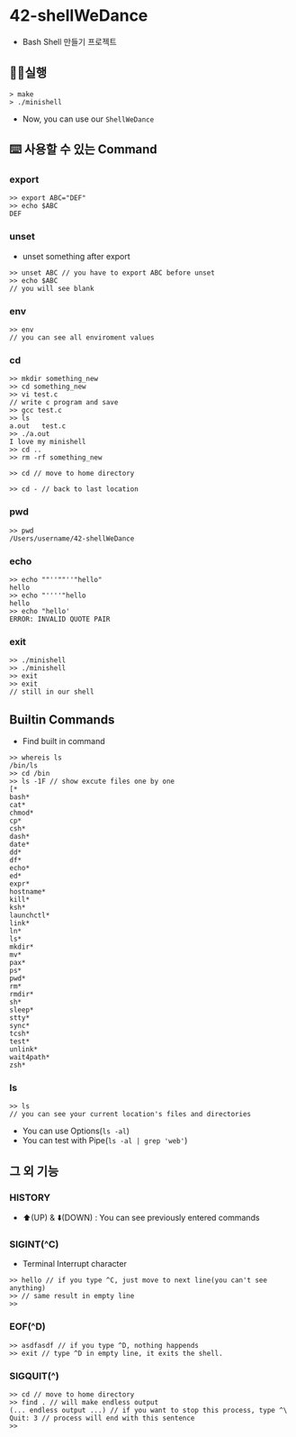 # 42-shellWeDance
* Bash Shell 만들기 프로젝트

## 🚴‍♀️실행
```
> make
> ./minishell
```
- Now, you can use our `ShellWeDance`

## ⌨️ 사용할 수 있는 Command
### export
```
>> export ABC="DEF"
>> echo $ABC
DEF
```
### unset
- unset something after export
```
>> unset ABC // you have to export ABC before unset
>> echo $ABC
// you will see blank
```

### env
```
>> env
// you can see all enviroment values
```

### cd
```
>> mkdir something_new
>> cd something_new
>> vi test.c
// write c program and save
>> gcc test.c
>> ls
a.out   test.c
>> ./a.out
I love my minishell
>> cd ..
>> rm -rf something_new
```
```
>> cd // move to home directory
```

```
>> cd - // back to last location
```

### pwd
```
>> pwd
/Users/username/42-shellWeDance
```

### echo
```
>> echo ""''""''"hello"
hello
>> echo "''''"hello
hello
>> echo "hello'
ERROR: INVALID QUOTE PAIR
```

### exit
```
>> ./minishell
>> ./minishell
>> exit
>> exit
// still in our shell
```

## Builtin Commands 
* Find built in command
```
>> whereis ls
/bin/ls
>> cd /bin
>> ls -1F // show excute files one by one
[*
bash*
cat*
chmod*
cp*
csh*
dash*
date*
dd*
df*
echo*
ed*
expr*
hostname*
kill*
ksh*
launchctl*
link*
ln*
ls*
mkdir*
mv*
pax*
ps*
pwd*
rm*
rmdir*
sh*
sleep*
stty*
sync*
tcsh*
test*
unlink*
wait4path*
zsh*
```

### ls
```
>> ls
// you can see your current location's files and directories
```
* You can use Options(`ls -al`)
* You can test with Pipe(`ls -al | grep 'web'`)


## 그 외 기능
### HISTORY
* ⬆️(UP) & ⬇️(DOWN) : You can see previously entered commands

### SIGINT(^C)
* Terminal Interrupt character
```
>> hello // if you type ^C, just move to next line(you can't see anything)
>> // same result in empty line
>> 
```

### EOF(^D)
```
>> asdfasdf // if you type ^D, nothing happends
>> exit // type ^D in empty line, it exits the shell.
```

### SIGQUIT(^\)
```
>> cd // move to home directory
>> find . // will make endless output
(... endless output ...) // if you want to stop this process, type ^\
Quit: 3 // process will end with this sentence
>> 
```


